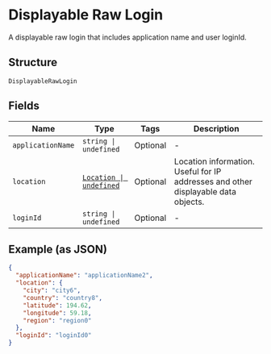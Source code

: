 
# Displayable Raw Login

A displayable raw login that includes application name and user loginId.

## Structure

`DisplayableRawLogin`

## Fields

| Name | Type | Tags | Description |
|  --- | --- | --- | --- |
| `applicationName` | `string \| undefined` | Optional | - |
| `location` | [`Location \| undefined`](../../doc/models/location.md) | Optional | Location information. Useful for IP addresses and other displayable data objects. |
| `loginId` | `string \| undefined` | Optional | - |

## Example (as JSON)

```json
{
  "applicationName": "applicationName2",
  "location": {
    "city": "city6",
    "country": "country8",
    "latitude": 194.62,
    "longitude": 59.18,
    "region": "region0"
  },
  "loginId": "loginId0"
}
```


